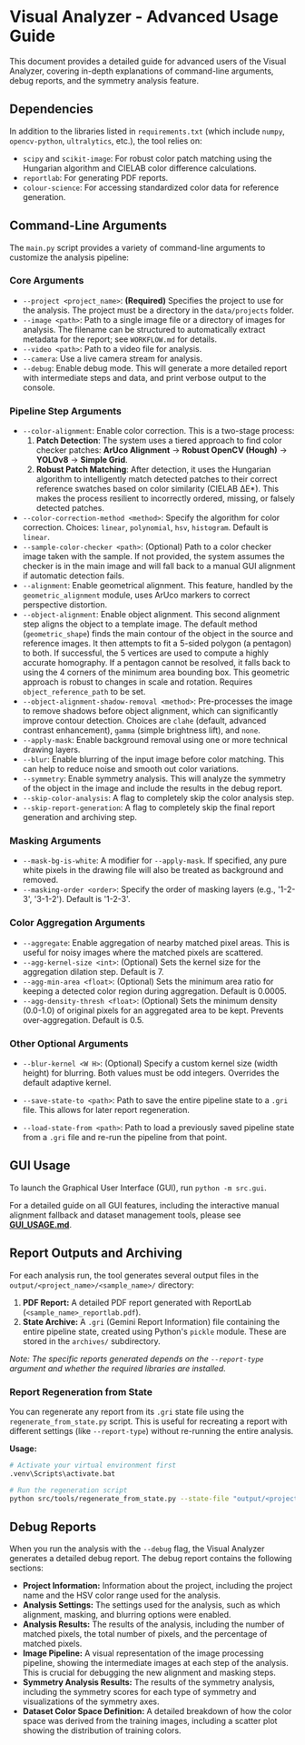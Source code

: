 # Visual Analyzer - Advanced Usage Guide

This document provides a detailed guide for advanced users of the Visual Analyzer, covering in-depth explanations of command-line arguments, debug reports, and the symmetry analysis feature.

## Dependencies

In addition to the libraries listed in `requirements.txt` (which include `numpy`, `opencv-python`, `ultralytics`, etc.), the tool relies on:

*   `scipy` and `scikit-image`: For robust color patch matching using the Hungarian algorithm and CIELAB color difference calculations.
*   `reportlab`: For generating PDF reports.
*   `colour-science`: For accessing standardized color data for reference generation.

## Command-Line Arguments

The `main.py` script provides a variety of command-line arguments to customize the analysis pipeline:

### Core Arguments

*   `--project <project_name>`: **(Required)** Specifies the project to use for the analysis. The project must be a directory in the `data/projects` folder.
*   `--image <path>`: Path to a single image file or a directory of images for analysis. The filename can be structured to automatically extract metadata for the report; see `WORKFLOW.md` for details.
*   `--video <path>`: Path to a video file for analysis.
*   `--camera`: Use a live camera stream for analysis.
*   `--debug`: Enable debug mode. This will generate a more detailed report with intermediate steps and data, and print verbose output to the console.

### Pipeline Step Arguments

*   `--color-alignment`: Enable color correction. This is a two-stage process:
    1.  **Patch Detection**: The system uses a tiered approach to find color checker patches: **ArUco Alignment** -> **Robust OpenCV (Hough)** -> **YOLOv8** -> **Simple Grid**.
    2.  **Robust Patch Matching**: After detection, it uses the Hungarian algorithm to intelligently match detected patches to their correct reference swatches based on color similarity (CIELAB ΔE*). This makes the process resilient to incorrectly ordered, missing, or falsely detected patches.
*   `--color-correction-method <method>`: Specify the algorithm for color correction. Choices: `linear`, `polynomial`, `hsv`, `histogram`. Default is `linear`.
*   `--sample-color-checker <path>`: (Optional) Path to a color checker image taken with the sample. If not provided, the system assumes the checker is in the main image and will fall back to a manual GUI alignment if automatic detection fails.
*   `--alignment`: Enable geometrical alignment. This feature, handled by the `geometric_alignment` module, uses ArUco markers to correct perspective distortion.
*   `--object-alignment`: Enable object alignment. This second alignment step aligns the object to a template image. The default method (`geometric_shape`) finds the main contour of the object in the source and reference images. It then attempts to fit a 5-sided polygon (a pentagon) to both. If successful, the 5 vertices are used to compute a highly accurate homography. If a pentagon cannot be resolved, it falls back to using the 4 corners of the minimum area bounding box. This geometric approach is robust to changes in scale and rotation. Requires `object_reference_path` to be set.
*   `--object-alignment-shadow-removal <method>`: Pre-processes the image to remove shadows before object alignment, which can significantly improve contour detection. Choices are `clahe` (default, advanced contrast enhancement), `gamma` (simple brightness lift), and `none`.
*   `--apply-mask`: Enable background removal using one or more technical drawing layers.
*   `--blur`: Enable blurring of the input image before color matching. This can help to reduce noise and smooth out color variations.
*   `--symmetry`: Enable symmetry analysis. This will analyze the symmetry of the object in the image and include the results in the debug report.
*   `--skip-color-analysis`: A flag to completely skip the color analysis step.
*   `--skip-report-generation`: A flag to completely skip the final report generation and archiving step.

### Masking Arguments

*   `--mask-bg-is-white`: A modifier for `--apply-mask`. If specified, any pure white pixels in the drawing file will also be treated as background and removed.
*   `--masking-order <order>`: Specify the order of masking layers (e.g., '1-2-3', '3-1-2'). Default is '1-2-3'.

### Color Aggregation Arguments

*   `--aggregate`: Enable aggregation of nearby matched pixel areas. This is useful for noisy images where the matched pixels are scattered.
*   `--agg-kernel-size <int>`: (Optional) Sets the kernel size for the aggregation dilation step. Default is 7.
*   `--agg-min-area <float>`: (Optional) Sets the minimum area ratio for keeping a detected color region during aggregation. Default is 0.0005.
*   `--agg-density-thresh <float>`: (Optional) Sets the minimum density (0.0-1.0) of original pixels for an aggregated area to be kept. Prevents over-aggregation. Default is 0.5.

### Other Optional Arguments

*   `--blur-kernel <W H>`: (Optional) Specify a custom kernel size (width height) for blurring. Both values must be odd integers. Overrides the default adaptive kernel.

*   `--save-state-to <path>`: Path to save the entire pipeline state to a `.gri` file. This allows for later report regeneration.
*   `--load-state-from <path>`: Path to load a previously saved pipeline state from a `.gri` file and re-run the pipeline from that point.

## GUI Usage

To launch the Graphical User Interface (GUI), run `python -m src.gui`.

For a detailed guide on all GUI features, including the interactive manual alignment fallback and dataset management tools, please see **[GUI_USAGE.md](GUI_USAGE.md)**.

## Report Outputs and Archiving

For each analysis run, the tool generates several output files in the `output/<project_name>/<sample_name>/` directory:

1.  **PDF Report:** A detailed PDF report generated with ReportLab (`<sample_name>_reportlab.pdf`).
2.  **State Archive:** A `.gri` (Gemini Report Information) file containing the entire pipeline state, created using Python's `pickle` module. These are stored in the `archives/` subdirectory.

*Note: The specific reports generated depends on the `--report-type` argument and whether the required libraries are installed.*

### Report Regeneration from State

You can regenerate any report from its `.gri` state file using the `regenerate_from_state.py` script. This is useful for recreating a report with different settings (like `--report-type`) without re-running the entire analysis.

**Usage:**
```bash
# Activate your virtual environment first
.venv\Scripts\activate.bat

# Run the regeneration script
python src/tools/regenerate_from_state.py --state-file "output/<project_name>/<sample_name>/archives/<archive_name>.gri"
```

## Debug Reports

When you run the analysis with the `--debug` flag, the Visual Analyzer generates a detailed debug report. The debug report contains the following sections:

*   **Project Information:** Information about the project, including the project name and the HSV color range used for the analysis.
*   **Analysis Settings:** The settings used for the analysis, such as which alignment, masking, and blurring options were enabled.
*   **Analysis Results:** The results of the analysis, including the number of matched pixels, the total number of pixels, and the percentage of matched pixels.
*   **Image Pipeline:** A visual representation of the image processing pipeline, showing the intermediate images at each step of the analysis. This is crucial for debugging the new alignment and masking steps.
*   **Symmetry Analysis Results:** The results of the symmetry analysis, including the symmetry scores for each type of symmetry and visualizations of the symmetry axes.
*   **Dataset Color Space Definition:** A detailed breakdown of how the color space was derived from the training images, including a scatter plot showing the distribution of training colors.
